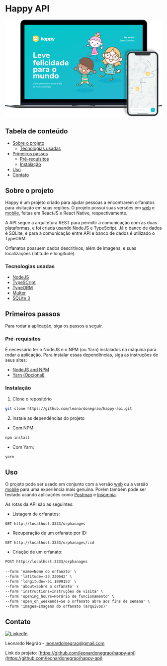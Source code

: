 # Happy API

![Happy](https://github.com/rocketseat-education/nlw-03-omnistack/raw/master/.github/happy.png)

## Tabela de conteúdo

- [Sobre o projeto](#sobre-o-projeto)
  - [Tecnologias usadas](#tecnologias-usadas)
- [Primeiros passos](#primeiros-passos)
  - [Pré-requisitos](#pré-requisitos)
  - [Instalação](#instalação)
- [Uso](#uso)
- [Contato](#contato)

## Sobre o projeto

Happy é um projeto criado para ajudar pessoas a encontrarem orfanatos para visitação em suas regiões. O projeto possui suas versões em [web](https://github.com/leonardonegrao/happy-web) e [mobile](https://github.com/leonardonegrao/happy-mobile), feitas em ReactJS e React Native, respectivamente.

A API segue a arquitetura REST para permitir a comunicação com as duas plataformas, e foi criada usando NodeJS e TypeScript. Já o banco de dados é SQLite, e para a comunicação entre API e banco de dados é utilizado o TypeORM.

Orfanatos possuem dados descritivos, além de imagens, e suas localizações (latitude e longitude).

### Tecnologias usadas

- [NodeJS](https://nodejs.org/en/)
- [TypeSCript](https://www.typescriptlang.org/)
- [TypeORM](https://typeorm.io/#/)
- [Multer](https://www.npmjs.com/package/multer)
- [SQLite 3](https://www.npmjs.com/package/sqlite3)

## Primeiros passos

Para rodar a aplicação, siga os passos a seguir.

### Pré-requisitos

É necessário ter o NodeJS e o NPM (ou Yarn) instalados na máquina para rodar a aplicação. Para instalar essas dependências, siga as instruções de seus sites:

* [NodeJS and NPM](https://nodejs.org/en/download/)
* [Yarn (Opcional)](https://yarnpkg.com/)

### Instalação

1. Clone o repositório
```sh
git clone https://github.com/leonardonegrao/happy-api.git
```
2. Instale as dependências do projeto

* Com NPM:
```sh
npm install
```

* Com Yarn:
```sh
yarn
```

## Uso

O projeto pode ser usado em conjunto com a versão [web](https://github.com/leonardonegrao/happy-web) ou a versão [mobile](https://github.com/leonardonegrao/happy-mobile) para uma experiência mais genuína. Porém também pode ser testado usando aplicações como [Postman](https://www.postman.com/) e [Insomnia](https://insomnia.rest/).

As rotas da API são as seguintes:

* Listagem de orfanatos:
```
GET http://localhost:3333/orphanages
```

* Recuperação de um orfanato por ID:
```
GET http://localhost:3333/orphanages/:id
```

* Criação de um orfanato:
```
POST http://localhost:3333/orphanages

--form 'name=Nome do orfanato' \
--form 'latitude=-23.330642' \
--form 'longitude=-51.1899153' \
--form 'about=Sobre o orfanato' \
--form 'instructions=Instruções de visita' \
--form 'opening_hours=Horário de funcionamento' \
--form 'open_on_weekends=Se o orfanato abre aos fins de semana' \
--form 'images=Imagens do orfanato (arquivos)'
```

## Contato

[![LinkedIn][linkedin-shield]][linkedin-url]

Leonardo Negrão - [leonardolnegrao@gmail.com](mailto:leonardolnegrao@gmail.com)

Link do projeto: [https://github.com/leonardonegrao/happy-api](https://github.com/leonardonegrao/happy-api)

<!-- MARKDOWN LINKS & IMAGES -->
[linkedin-shield]: https://img.shields.io/badge/-LinkedIn-black.svg?style=flat-square&logo=linkedin&colorB=555
[linkedin-url]: https://linkedin.com/in/leonardonegrão
